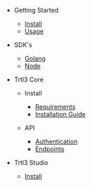- Getting Started
  - [Install](README.md)
  - [Usage](README.md)

- SDK's
  - [Golang](README.md)
  - [Node](README.md)

- Trtl3 Core
  - Install
    - [Requirements](README.md)
    - [Installation Guide](README.md)

  - API
    - [Authentication](README.md)
    - [Endpoints](README.md)

- Trtl3 Studio
  - [Install](README.md)
